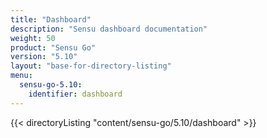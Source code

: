 ```yaml
---
title: "Dashboard"
description: "Sensu dashboard documentation"
weight: 50
product: "Sensu Go"
version: "5.10"
layout: "base-for-directory-listing"
menu:
  sensu-go-5.10:
    identifier: dashboard
---
```


{{< directoryListing "content/sensu-go/5.10/dashboard" >}}

